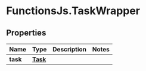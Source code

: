 # FunctionsJs.TaskWrapper

## Properties
Name | Type | Description | Notes
------------ | ------------- | ------------- | -------------
**task** | [**Task**](Task.md) |  | 



